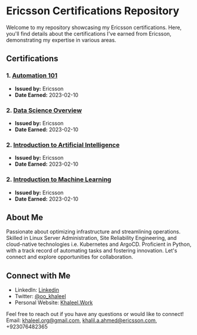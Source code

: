 # Ericsson Certifications Repository

Welcome to my repository showcasing my Ericsson certifications. Here, you'll find details about the certifications I've earned from Ericsson, demonstrating my expertise in various areas.

## Certifications

### 1. [Automation 101](https://github.com/khaleel-git/Ericsson-Certifications/blob/master/Trainings/Automation-101.pdf)
- **Issued by:** Ericsson
- **Date Earned:** 2023-02-10

### 2. [Data Science Overview](https://github.com/khaleel-git/Ericsson-Certifications/blob/master/Trainings/Data-Science-Overview.pdf)
- **Issued by:** Ericsson
- **Date Earned:** 2023-02-10

### 2. [Introduction to Artificial Intelligence](https://github.com/khaleel-git/Ericsson-Certifications/blob/master/Trainings/Introduction-to-Artificial_Intelligence.pdf)
- **Issued by:** Ericsson
- **Date Earned:** 2023-02-10

### 2. [Introduction to Machine Learning](https://github.com/khaleel-git/Ericsson-Certifications/blob/master/Trainings/Introduction-to-Machine-Learning.pdf)
- **Issued by:** Ericsson
- **Date Earned:** 2023-02-10

## About Me

Passionate about optimizing infrastructure and streamlining operations. Skilled in Linux Server Administration, Site Reliability Engineering, and cloud-native technologies i.e. Kubernetes and ArgoCD. Proficient in Python, with a track record of automating tasks and fostering innovation. Let's connect and explore opportunities for collaboration.

## Connect with Me

- LinkedIn: [Linkedin](https://www.linkedin.com/in/khaleel-ahmad/)
- Twitter: [@oo_khaleel](https://twitter.com/oo_khaleel)
- Personal Website: [Khaleel.Work](https://khaleel.work/)

Feel free to reach out if you have any questions or would like to connect!
Email: khaleel.org@gmail.com, khalil.a.ahmed@ericsson.com, +923076482365
